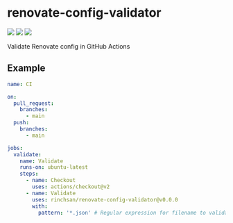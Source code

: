 # renovate-config-validator

![](https://github.com/rinchsan/renovate-config-validator/workflows/CI/badge.svg)
![](https://img.shields.io/github/release/rinchsan/renovate-config-validator.svg?colorB=7E7E7E)
[![](http://img.shields.io/badge/license-MIT-blue.svg?style=flat)](LICENSE)

Validate Renovate config in GitHub Actions

## Example

```yaml
name: CI

on:
  pull_request:
    branches:
      - main
  push:
    branches:
      - main

jobs:
  validate:
    name: Validate
    runs-on: ubuntu-latest
    steps:
      - name: Checkout
        uses: actions/checkout@v2
      - name: Validate
        uses: rinchsan/renovate-config-validator@v0.0.0
        with:
          pattern: '*.json' # Regular expression for filename to validate, default to *.json
```

